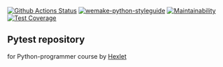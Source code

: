 
[![Github Actions Status](https://github.com/dchmerenko/hexlet_pytest/workflows/Python%20CI/badge.svg)](https://github.com/hexlet-boilerplates/python-package/actions)
[![wemake-python-styleguide](https://img.shields.io/badge/style-wemake-000000.svg)](https://github.com/wemake-services/wemake-python-styleguide)
[![Maintainability](https://api.codeclimate.com/v1/badges/1514dccec4c1db37bbbc/maintainability)](https://codeclimate.com/github/dchmerenko/hexlet_pytest/maintainability)
[![Test Coverage](https://api.codeclimate.com/v1/badges/1514dccec4c1db37bbbc/test_coverage)](https://codeclimate.com/github/dchmerenko/hexlet_pytest/test_coverage)

Pytest repository
-----------------
for Python-programmer course by [Hexlet](https://ru.hexlet.io/courses/python-testing/lessons/pytest/theory_unit)
